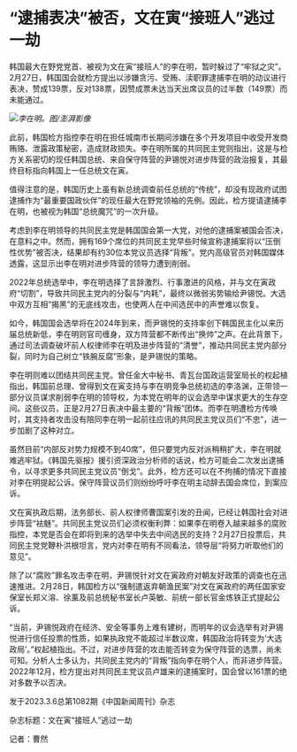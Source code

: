 # “逮捕表决”被否，文在寅“接班人”逃过一劫

韩国最大在野党党首、被视为文在寅“接班人”的李在明，暂时躲过了“牢狱之灾”。2月27日，韩国国会就检方提出以涉嫌贪污、受贿、渎职罪逮捕李在明的动议进行表决，赞成139票，反对138票，因赞成票未达当天出席议员的过半数（149票）而未能通过。

![](https://inews.gtimg.com/news_bt/OtFWcGl2YlJ7KclsLnUC4S3bVt915kZJo0CuXrpyWB6zUAA/1000)_李在明。图/澎湃影像_

此前，韩国检方指控李在明在担任城南市长期间涉嫌在多个开发项目中收受开发商贿赂、泄露政策秘密，造成财政损失。李在明所属的共同民主党则指出，这是与检方关系密切的现任韩国总统、来自保守阵营的尹锡悦对进步阵营的政治报复，其最终目标指向韩国上一任总统文在寅。

值得注意的是，韩国历史上虽有新总统调查前任总统的“传统”，却没有现政府试图逮捕作为“最重要国政伙伴”的现任最大在野党领袖的先例。因此，检方提请逮捕李在明，也被视为韩国“总统魔咒”的一次升级。

考虑到李在明领导的共同民主党是韩国国会第一大党，对他的逮捕案被国会否决，在意料之中。然而，拥有169个席位的共同民主党早些时候宣称逮捕案将以“压倒性优势”被否决，结果却有约30位本党议员选择“背叛”。党内高级官员对韩国媒体透露，这显示出李在明对进步阵营的领导力遭到削弱。

2022年总统选举中，李在明选择了言辞激烈、行事激进的风格，并与文在寅政府“切割”，导致共同民主党内的分裂与“内耗”，最终以微弱劣势输给尹锡悦。大选中双方互相“揭黑”的无底线攻击，也使两人在中间选民中的声誉难以恢复。

如今，韩国国会选举将在2024年到来，而尹锡悦的支持率创下韩国民主化以来历届总统新低，李在明则官司缠身，双方阵营都不断传出“换帅”之声。在此背景下，通过司法调查破坏前人权律师李在明及进步阵营的“清誉”，推动共同民主党内部分裂，同时为自己树立“铁腕反腐”形象，是尹锡悦的策略。

李在明则难以团结共同民主党。曾任金大中秘书、青瓦台国政运营室局长的权起植指出，韩国前总理、曾得到文在寅支持与李在明竞争总统初选的李洛渊，正带领一部分议员谋求削弱李在明的领导权，为本党在明年的议会选举中谋求更大的生存空间。这些议员，正是2月27日表决中最主要的“背叛”团体。而李在明遭检方传唤时，其支持者攻击没有陪同李在明一起前往应讯的共同民主党议员们“不忠”，进一步加剧了这种对立。

虽然目前“内部反对势力规模不到40席”，但只要党内反对派稍稍扩大，李在明就难逃牢狱。《韩国先驱报》援引资深政治分析师的话说，检方可能会二次发出逮捕令，以寻求更多共同民主党议员“倒戈”。此外，检方还可以在不拘捕的情况下直接对李在明提起公诉。保守阵营议员们则纷纷呼吁李在明主动辞去国会席位，到案应诉。

文在寅执政后期，法务部长、前人权律师曹国案引发的丑闻，已经让韩国社会对进步阵营“袪魅”。共同民主党议员们必须权衡利弊：如果李在明卷入越来越多的腐败指控，本党是否会在即将到来的选举中失去中间选民的支持？2月27日投票后，共同民主党党鞭朴洪根坦言，党内对李在明有不同看法，领导层“将努力听取他们的意见”。

除了以“腐败”罪名攻击李在明，尹锡悦针对文在寅政府对朝友好政策的调查也在迅速推进。2月28日，韩国检方以“强制遣返弃朝渔民案”对文在寅政府的两任国家安保室长郑义溶、徐薰及前总统秘书室长卢英敏、前统一部长官金炼铁正式提起公诉。

“当前，尹锡悦政府在经济、安全等事务上难有建树，而明年的议会选举有对尹锡悦进行信任投票的性质，如果执政党不能超过半数议席，韩国政治将转变为‘大选政局’。”权起植指出。不过，对进步阵营的攻击能否转变为保守阵营的选票，尚未可知。分析人士多认为，共同民主党内的“背叛”指向李在明个人，而非进步阵营。2022年12月，检方提出对共同民主党议员卢雄来的逮捕案时，国会曾以161票的绝对多数予以否决。

发于2023.3.6总第1082期《中国新闻周刊》杂志

杂志标题：文在寅“接班人”逃过一劫

记者：曹然

